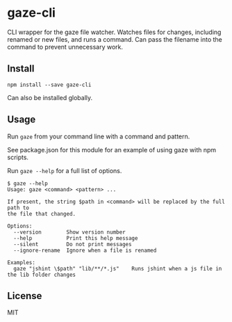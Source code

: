 gaze-cli
========

CLI wrapper for the gaze file watcher. Watches files for changes, including renamed or new files, and runs a command. Can pass the filename into the command to prevent unnecessary work.

Install
-------

	npm install --save gaze-cli

Can also be installed globally.

Usage
-----

Run `gaze` from your command line with a command and pattern.

See package.json for this module for an example of using gaze with npm scripts.

Run `gaze --help` for a full list of options.

    $ gaze --help
    Usage: gaze <command> <pattern> ...

    If present, the string $path in <command> will be replaced by the full path to
    the file that changed.

    Options:
      --version        Show version number
      --help           Print this help message
      --silent         Do not print messages
      --ignore-rename  Ignore when a file is renamed

    Examples:
      gaze "jshint \$path" "lib/**/*.js"    Runs jshint when a js file in the lib folder changes

License
-------

MIT
